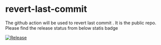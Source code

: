 # revert-last-commit 
The github action will be used to revert last commit . It is the public repo. Please find the release status from below statis badge


[![Release](https://github.com/learningmyway/revert-last-commit/actions/workflows/release-version.yml/badge.svg?branch=main)](https://github.com/learningmyway/revert-last-commit/actions/workflows/release-version.yml)
